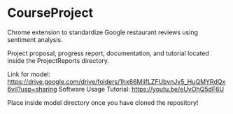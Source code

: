 # CourseProject

Chrome extension to standardize Google restaurant reviews using sentiment analysis.

Project proposal, progress report, documentation, and tutorial located inside the ProjectReports directory.

Link for model: https://drive.google.com/drive/folders/1hx66MiifLZFUbvnJv5_HuQMYRdQx6viI?usp=sharing
Software Usage Tutorial: https://youtu.be/eUvOhQ5dF6U

Place inside model directory once you have cloned the repository!

